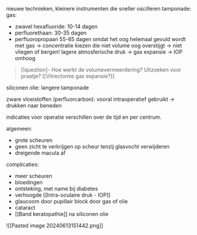 nieuwe technieken, kleinere instrumenten die sneller oscilleren
tamponade:
gas: 
- zwavel hexafluoride: 10-14 dagen
- perfluorethaan: 30-35 dagen
- perfluoropropaan 55-65 dagen
omdat het oog helemaal gevuld wordt met gas -> concentratie kiezen die niet volume oog overstijgt
-> niet vliegen of bergen! lagere atmosferische druk -> gas expansie -> IOP omhoog
> [!question]- Hoe werkt de volumevermeerdering?
> Uitzoeken voor praatje? [[Vitrectomie gas expansie?]]

siliconen olie: langere tamponade

zware vloeistoffen (perfluorcarbon): vooral intraoperatief gebruikt -> drukken naar beneden

indicaties voor operatie verschillen over de tijd en per centrum.

algemeen:
- grote scheuren
- geen zicht te verkrijgen op scheur tenzij glasvocht verwijderen
- dreigende macula af 

complicaties:
- meer scheuren
- bloedingen
- ontsteking, met name bij diabetes
- verhoogde [[Intra-oculaire druk - IOP]]
- glaucoom door pupillair block door gas of olie
- cataract
- [[Band keratopathie]] na siliconen olie

![[Pasted image 20240613151442.png]]